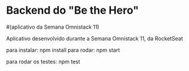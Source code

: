 # Backend do "Be the Hero" 
#(aplicativo da Semana Omnistack 11)

Aplicativo desenvolvido durante a Semana Omnistack 11, da RocketSeat


para instalar: npm install
para rodar: npm start

para rodar os testes: npm test



